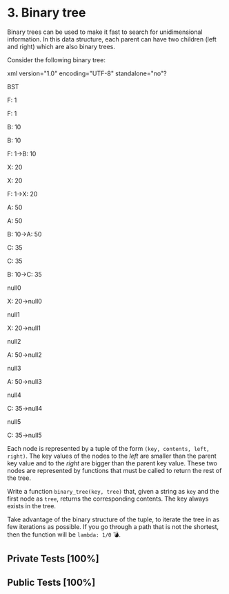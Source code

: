 # 3. Binary tree

Binary trees can be used to make it fast to search for unidimensional information. In this data structure, each parent can have two children (left and right) which are also binary trees.


Consider the following binary tree:


xml version="1.0" encoding="UTF-8" standalone="no"?





BST



F: 1

F: 1



B: 10

B: 10



F: 1->B: 10




X: 20

X: 20



F: 1->X: 20




A: 50

A: 50



B: 10->A: 50




C: 35

C: 35



B: 10->C: 35




null0




X: 20->null0




null1




X: 20->null1




null2




A: 50->null2




null3




A: 50->null3




null4




C: 35->null4




null5




C: 35->null5




Each node is represented by a tuple of the form `(key, contents, left, right)`. The key values of the nodes to the *left* are smaller than the parent key value and to the *right* are bigger than the parent key value. These two nodes are represented by functions that must be called to return the rest of the tree.


Write a function `binary_tree(key, tree)` that, given a string as `key` and the first node as `tree`, returns the corresponding contents. The key always exists in the tree.


Take advantage of the binary structure of the tuple, to iterate the tree in as few iterations as possible. If you go through a path that is not the shortest, then the function will be `lambda: 1/0` 💣.



## Private Tests [100%]

## Public Tests [100%]
